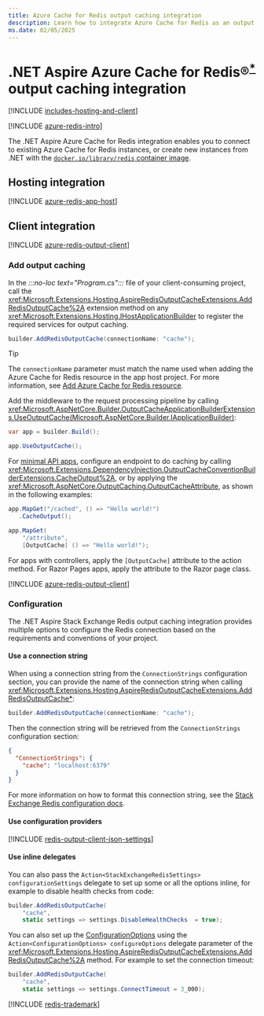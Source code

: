```yaml
---
title: Azure Cache for Redis output caching integration
description: Learn how to integrate Azure Cache for Redis as an output caching solution with the .NET Aspire stack.
ms.date: 02/05/2025
---
```


# .NET Aspire Azure Cache for Redis&reg;<sup>**[*](#registered)**</sup> output caching integration

<a name="heading"></a>

[!INCLUDE [includes-hosting-and-client](../includes/includes-hosting-and-client.md)]

[!INCLUDE [azure-redis-intro](includes/azure-redis-intro.md)]

The .NET Aspire Azure Cache for Redis integration enables you to connect to existing Azure Cache for Redis instances, or create new instances from .NET with the [`docker.io/library/redis` container image](https://hub.docker.com/_/redis/).

## Hosting integration

[!INCLUDE [azure-redis-app-host](includes/azure-redis-app-host.md)]

## Client integration

[!INCLUDE [azure-redis-output-client](includes/azure-redis-output-client.md)]

### Add output caching

In the _:::no-loc text="Program.cs":::_ file of your client-consuming project, call the <xref:Microsoft.Extensions.Hosting.AspireRedisOutputCacheExtensions.AddRedisOutputCache%2A> extension method on any <xref:Microsoft.Extensions.Hosting.IHostApplicationBuilder> to register the required services for output caching.

```csharp
builder.AddRedisOutputCache(connectionName: "cache");
```

> [!TIP]
> The `connectionName` parameter must match the name used when adding the Azure Cache for Redis resource in the app host project. For more information, see [Add Azure Cache for Redis resource](#add-azure-cache-for-redis-resource).

Add the middleware to the request processing pipeline by calling <xref:Microsoft.AspNetCore.Builder.OutputCacheApplicationBuilderExtensions.UseOutputCache(Microsoft.AspNetCore.Builder.IApplicationBuilder)>:

```csharp
var app = builder.Build();

app.UseOutputCache();
```

For [minimal API apps](/aspnet/core/fundamentals/minimal-apis/overview), configure an endpoint to do caching by calling <xref:Microsoft.Extensions.DependencyInjection.OutputCacheConventionBuilderExtensions.CacheOutput%2A>, or by applying the <xref:Microsoft.AspNetCore.OutputCaching.OutputCacheAttribute>, as shown in the following examples:

```csharp
app.MapGet("/cached", () => "Hello world!")
   .CacheOutput();

app.MapGet(
    "/attribute",
    [OutputCache] () => "Hello world!");
```

For apps with controllers, apply the `[OutputCache]` attribute to the action method. For Razor Pages apps, apply the attribute to the Razor page class.

[!INCLUDE [azure-redis-output-client](includes/azure-redis-output-client.md)]

### Configuration

The .NET Aspire Stack Exchange Redis output caching integration provides multiple options to configure the Redis connection based on the requirements and conventions of your project.

#### Use a connection string

When using a connection string from the `ConnectionStrings` configuration section, you can provide the name of the connection string when calling <xref:Microsoft.Extensions.Hosting.AspireRedisOutputCacheExtensions.AddRedisOutputCache*>:

```csharp
builder.AddRedisOutputCache(connectionName: "cache");
```

Then the connection string will be retrieved from the `ConnectionStrings` configuration section:

```json
{
  "ConnectionStrings": {
    "cache": "localhost:6379"
  }
}
```

For more information on how to format this connection string, see the [Stack Exchange Redis configuration docs](https://stackexchange.github.io/StackExchange.Redis/Configuration.html#basic-configuration-strings).

#### Use configuration providers

[!INCLUDE [redis-output-client-json-settings](includes/redis-output-client-json-settings.md)]

#### Use inline delegates

You can also pass the `Action<StackExchangeRedisSettings> configurationSettings` delegate to set up some or all the options inline, for example to disable health checks from code:

```csharp
builder.AddRedisOutputCache(
    "cache",
    static settings => settings.DisableHealthChecks  = true);
```

You can also set up the [ConfigurationOptions](https://stackexchange.github.io/StackExchange.Redis/Configuration.html#configuration-options) using the `Action<ConfigurationOptions> configureOptions` delegate parameter of the <xref:Microsoft.Extensions.Hosting.AspireRedisOutputCacheExtensions.AddRedisOutputCache%2A> method. For example to set the connection timeout:

```csharp
builder.AddRedisOutputCache(
    "cache",
    static settings => settings.ConnectTimeout = 3_000);
```

[!INCLUDE [redis-trademark](includes/redis-trademark.md)]
